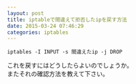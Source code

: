 ```yaml
---
layout: post
title: iptableで間違えて拒否したipを戻す方法
date: 2015-03-24 07:46:29
categories: iptables
---
```

<p><code>iptables -I INPUT -s 間違えたip -j DROP</code></p>

<p>これを戻すにはどうしたらよいのでしょうか。<br>
またそれの確認方法を教えて下さい。</p>

